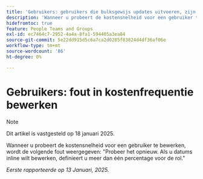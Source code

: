 ```yaml
---
title: 'Gebruikers: gebruikers die bulksgewijs updates uitvoeren, zijn zeer traag'
description: 'Wanneer u probeert de kostensnelheid voor een gebruiker te bewerken, wordt de volgende fout weergegeven: "Probeer het opnieuw. Als u datums inline wilt bewerken, definieert u meer dan één percentage voor de rol."'
hidefromtoc: true
feature: People Teams and Groups
exl-id: ec7464c7-2952-4a4a-8fa1-594405a3ea84
source-git-commit: 5e22dd915d5c6a7ca2d0285f83824d4df36af06e
workflow-type: tm+mt
source-wordcount: '86'
ht-degree: 0%

---
```


# Gebruikers: fout in kostenfrequentie bewerken

>[!NOTE]
>
>Dit artikel is vastgesteld op 18 januari 2025.

Wanneer u probeert de kostensnelheid voor een gebruiker te bewerken, wordt de volgende fout weergegeven: &quot;Probeer het opnieuw. Als u datums inline wilt bewerken, definieert u meer dan één percentage voor de rol.&quot;

_Eerste rapporteerde op 13 Januari, 2025._
